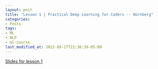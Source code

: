 ```yaml
---
layout: post
title: "Lesson 1 | Practical Deep Learning for Coders -- Nürnberg"
categories:
- Posts
tags:
- ML
- NLP
- ml-course
last_modified_at: 2022-09-27T22:36:30-05:00
---
```


[Slides for lesson 1]()
